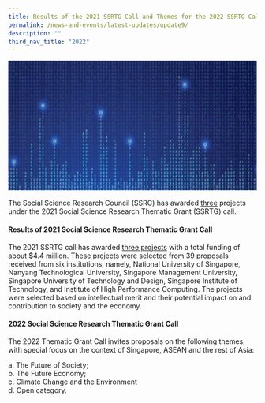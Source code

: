 ```yaml
---
title: Results of the 2021 SSRTG Call and Themes for the 2022 SSRTG Call
permalink: /news-and-events/latest-updates/update9/
description: ""
third_nav_title: "2022"
---
```

![](/images/updates5.jpg)

The Social Science Research Council (SSRC) has awarded  [three](https://www.ssrc.edu.sg/grant-recipients/2021/ssrtg2021/) projects under the 2021 Social Science Research Thematic Grant (SSRTG) call.

#### **Results of 2021 Social Science Research Thematic Grant Call**
The 2021 SSRTG call has awarded [three projects](https://www.ssrc.edu.sg/grant-recipients/2021/ssrtg2021/) with a total funding of about $4.4 million. These projects were selected from 39 proposals received from six institutions, namely, National University of Singapore, Nanyang Technological University, Singapore Management University, Singapore University of Technology and Design, Singapore Institute of Technology, and Institute of High Performance Computing. The projects were selected based on intellectual merit and their potential impact on and contribution to society and the economy.

#### **2022 Social Science Research Thematic Grant Call**

The 2022 Thematic Grant Call invites proposals on the following themes, with special focus on the context of Singapore, ASEAN and the rest of Asia:

 a\. The Future of Society;<br>
 b\. The Future Economy;<br>
 c\. Climate Change and the Environment<br>
 d\. Open category.